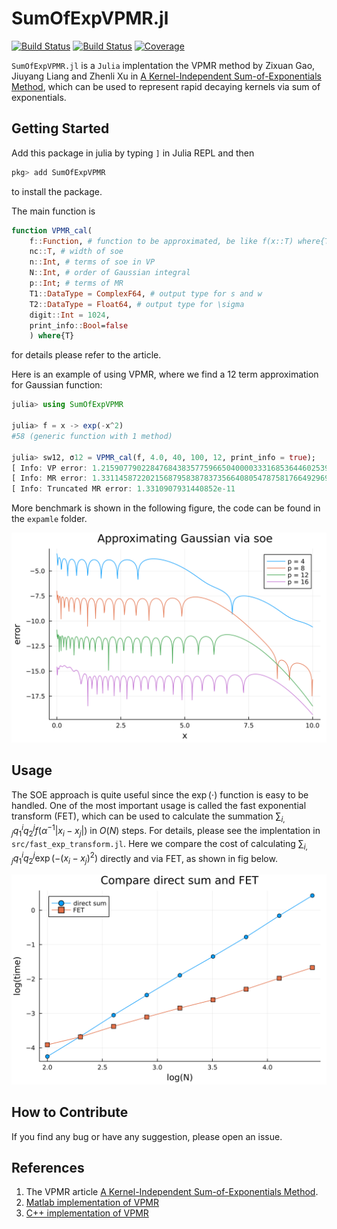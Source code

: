 # SumOfExpVPMR.jl

[![Build Status](https://github.com/HPMolSim/SumOfExpVPMR.jl/actions/workflows/CI.yml/badge.svg?branch=main)](https://github.com/HPMolSim/SumOfExpVPMR.jl/actions/workflows/CI.yml?query=branch%3Amain)
[![Build Status](https://travis-ci.com/HPMolSim/SumOfExpVPMR.jl.svg?branch=main)](https://travis-ci.com/HPMolSim/SumOfExpVPMR.jl)
[![Coverage](https://codecov.io/gh/HPMolSim/SumOfExpVPMR.jl/branch/main/graph/badge.svg)](https://codecov.io/gh/HPMolSim/SumOfExpVPMR.jl)


`SumOfExpVPMR.jl` is a `Julia` implentation the VPMR method by Zixuan Gao, Jiuyang Liang and Zhenli Xu in [A Kernel-Independent Sum-of-Exponentials Method](https://link.springer.com/10.1007/s10915-022-01999-1), which can be used to represent rapid decaying kernels via sum of exponentials.

## Getting Started

Add this package in julia by typing `]` in Julia REPL and then
```julia
pkg> add SumOfExpVPMR
```
to install the package.

The main function is
```julia
function VPMR_cal(
    f::Function, # function to be approximated, be like f(x::T) where{T<:Real}, and make sure it can produce highly accurate result for BigFloat
    nc::T, # width of soe
    n::Int, # terms of soe in VP
    N::Int, # order of Gaussian integral
    p::Int; # terms of MR
    T1::DataType = ComplexF64, # output type for s and w
    T2::DataType = Float64, # output type for \sigma
    digit::Int = 1024,
    print_info::Bool=false
    ) where{T}
```
for details please refer to the article.

Here is an example of using VPMR, where we find a 12 term approximation for Gaussian function:
```julia
julia> using SumOfExpVPMR

julia> f = x -> exp(-x^2)
#58 (generic function with 1 method)

julia> sw12, σ12 = VPMR_cal(f, 4.0, 40, 100, 12, print_info = true);
[ Info: VP error: 1.2159077902284768438357759665040000333168536446025393484114289668230574315365e-12
[ Info: MR error: 1.331145872202156879583878373566408054787581766492969993446545399873793531071339e-11
[ Info: Truncated MR error: 1.3310907931440852e-11
```

More benchmark is shown in the following figure, the code can be found in the `expamle` folder.

![](examples/Gaussian.png)

## Usage

The SOE approach is quite useful since the $\exp(\cdot)$ function is easy to be handled.
One of the most important usage is called the fast exponential transform (FET), which can be used to calculate the summation $\sum_{i,j} q_{1}^{i} q_{2}^{j}  f \left( α^{-1} |x_i - x_j| \right)$ in $O(N)$ steps.
For details, please see the implentation in `src/fast_exp_transform.jl`.
Here we compare the cost of calculating $\sum_{i,j} q_{1}^{i} q_{2}^{j} \exp \left( -(x_i - x_j)^2 \right)$ directly and via FET, as shown in fig below.

![](examples/FET.png)

## How to Contribute

If you find any bug or have any suggestion, please open an issue.

## References

1. The VPMR article [A Kernel-Independent Sum-of-Exponentials Method](https://link.springer.com/10.1007/s10915-022-01999-1).
2. [Matlab implementation of VPMR](https://github.com/ZXGao97/VPMR)
3. [C++ implementation of VPMR](https://github.com/TLCFEM/vpmr)
